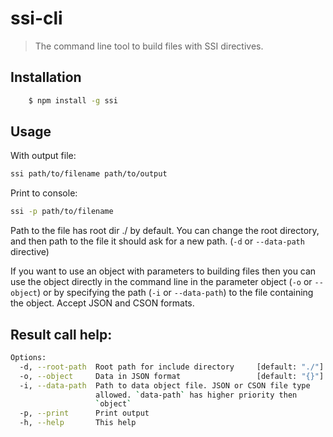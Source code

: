 # ssi-cli

> The command line tool to build files with SSI directives.

## Installation

```bash
    $ npm install -g ssi 
```

## Usage

With output file:
```bash
ssi path/to/filename path/to/output
```
Print to console:
```bash
ssi -p path/to/filename  
```

Path to the file has root dir ./ by default. You can change the root directory, 
and then path to the file it should ask for a new path. (`-d` or `--data-path` 
directive)

If you want to use an object with parameters to building files then you can use 
the object directly in the command line in the parameter object 
(`-o` or `--object`) or by specifying the path (`-i` or `--data-path`) to the 
file containing the object. Accept JSON and CSON formats.

## Result call help:
```bash
Options:
  -d, --root-path  Root path for include directory     [default: "./"]
  -o, --object     Data in JSON format                 [default: "{}"]
  -i, --data-path  Path to data object file. JSON or CSON file type
                   allowed. `data-path` has higher priority then
                   `object`                                           
  -p, --print      Print output                                       
  -h, --help       This help
```